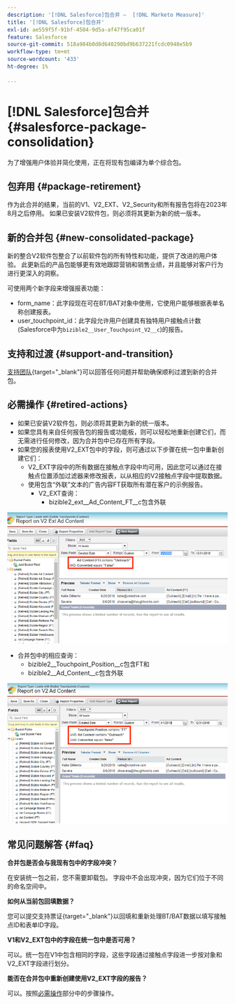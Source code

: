 ```yaml
---
description: '[!DNL Salesforce]包合并 —  [!DNL Marketo Measure]'
title: '[!DNL Salesforce]包合并'
exl-id: ae559f5f-91bf-4504-9d5a-af47f95ca01f
feature: Salesforce
source-git-commit: 518a984b0d8d640290bd9b637221fcdc0948e5b9
workflow-type: tm+mt
source-wordcount: '433'
ht-degree: 1%

---
```


# [!DNL Salesforce]包合并 {#salesforce-package-consolidation}

为了增强用户体验并简化使用，正在将现有包编译为单个综合包。

## 包弃用 {#package-retirement}

作为此合并的结果，当前的V1、V2_EXT、V2_Security和所有报告包将在2023年8月之后停用。 如果已安装V2软件包，则必须将其更新为新的统一版本。

## 新的合并包 {#new-consolidated-package}

新的整合V2软件包整合了以前软件包的所有特性和功能，提供了改进的用户体验。 此更新后的产品包能够更有效地跟踪营销和销售业绩，并且能够对客户行为进行更深入的洞察。

可使用两个新字段来增强报表功能：

* form_name：此字段现在可在BT/BAT对象中使用，它使用户能够根据表单名称创建报表。
* user_touchpoint_id：此字段允许用户创建具有独特用户接触点计数(Salesforce中为`bizible2__User_Touchpoint_V2__c`)的报告。

## 支持和过渡 {#support-and-transition}

[支持团队](https://nation.marketo.com/t5/support/ct-p/Support){target="_blank"}可以回答任何问题并帮助确保顺利过渡到新的合并包。

## 必需操作 {#retired-actions}

* 如果已安装V2软件包，则必须将其更新为新的统一版本。
* 如果您具有来自任何报告包的报告或功能板，则可以轻松地重新创建它们，而无需进行任何修改，因为合并包中已存在所有字段。
* 如果您的报表使用V2_EXT包中的字段，则可通过以下步骤在统一包中重新创建它们：
   * V2_EXT字段中的所有数据在接触点字段中均可用，因此您可以通过在接触点位置添加过滤器来修改报表，以从相应的V2接触点字段中提取数据。
   * 使用包含“外联”文本的广告内容FT获取所有潜在客户的示例报告。
      * V2_EXT查询：
         * bizible2_ext__Ad_Content_FT__c包含外联

![](assets/package-consolidation-1.png)

* 合并包中的相应查询：
   * bizible2__Touchpoint_Position__c包含FT和
   * bizible2__Ad_Content__c包含外联

![](assets/salesforce-package-consolidation-2.png)

## 常见问题解答 {#faq}

**合并包是否会与我现有包中的字段冲突？**

在安装统一包之前，您不需要卸载包。 字段中不会出现冲突，因为它们位于不同的命名空间中。

**如何从当前包回填数据？**

您可以提交支持票证[](https://nation.marketo.com/t5/support/ct-p/Support){target="_blank"}以回填和重新处理BT/BAT数据以填写接触点ID和表单ID字段。

**V1和V2_EXT包中的字段在统一包中是否可用？**

可以。统一包在V1中包含相同的字段，这些字段通过接触点字段进一步按对象和V2_EXT字段进行划分。

**能否在合并包中重新创建使用V2_EXT字段的报告？**

可以。按照[必需操作](#retired-actions)部分中的步骤操作。
